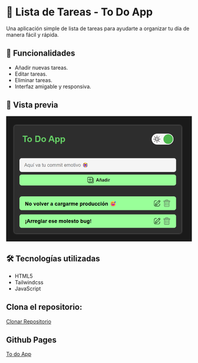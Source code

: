 
# 📝 Lista de Tareas - To Do App

Una aplicación simple de lista de tareas para ayudarte a organizar tu día de manera fácil y rápida.

## 🚀 Funcionalidades

- Añadir nuevas tareas.
- Editar tareas.
- Eliminar tareas.
- Interfaz amigable y responsiva.

## 📸 Vista previa

![Preview](./public/images/preview-img.png)

## 🛠️ Tecnologías utilizadas

- HTML5
- Tailwindcss
- JavaScript

## Clona el repositorio:
[Clonar Repositorio](https://github.com/Misterreme/Todo-App.git)

## Github Pages
[To do App](https://misterreme.github.io/TodoApp/)
